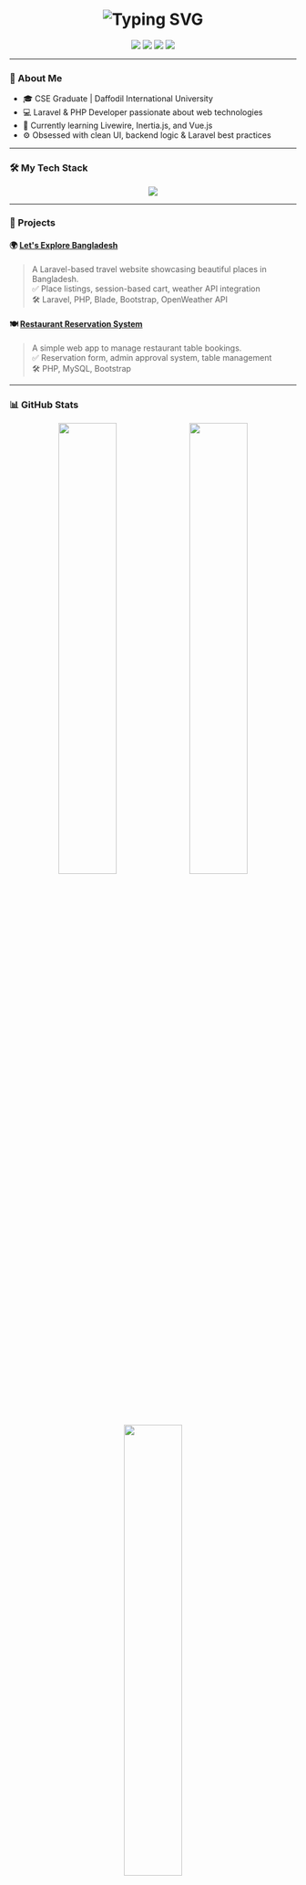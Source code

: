 <h1 align="center">
  <img src="https://readme-typing-svg.herokuapp.com?font=Fira+Code&size=28&pause=1000&color=2F80ED&center=true&vCenter=true&width=600&lines=Hi+I'm+Sabbir+Ahmed;Laravel+%7C+PHP+%7C+Web+Developer;Clean+Code+%7C+Creative+Solutions" alt="Typing SVG" />
</h1>

<p align="center">
  <a href="mailto:ahmed15-4916@diu.edu.bd"><img src="https://img.shields.io/badge/Email-ahmed15--4916@diu.edu.bd-red?style=flat-square&logo=gmail&logoColor=white" /></a>
  <a href="https://www.linkedin.com/in/sabbir-ahmed-65b817237/"><img src="https://img.shields.io/badge/LinkedIn-Connect-blue?style=flat-square&logo=linkedin" /></a>
  <a href="https://www.facebook.com/Sabbir.290/"><img src="https://img.shields.io/badge/Facebook-@Sabbir.290-blue?style=flat-square&logo=facebook&logoColor=white" /></a>
  <a href="https://github.com/Sabbir4916"><img src="https://img.shields.io/badge/GitHub-@Sabbir4916-black?style=flat-square&logo=github" /></a>
</p>

---

### 💼 About Me

- 🎓 CSE Graduate | Daffodil International University
- 💻 Laravel & PHP Developer passionate about web technologies
- 🧠 Currently learning Livewire, Inertia.js, and Vue.js
- ⚙️ Obsessed with clean UI, backend logic & Laravel best practices

---

### 🛠️ My Tech Stack

<p align="center">
  <img src="https://skillicons.dev/icons?i=php,laravel,mysql,html,css,js,tailwind,bootstrap,git,vscode" />
</p>

---

### 🚀 Projects

#### 🌍 [Let's Explore Bangladesh](https://github.com/Sabbir4916/Let-s_Explore_Bangladesh)
> A Laravel-based travel website showcasing beautiful places in Bangladesh.  
✅ Place listings, session-based cart, weather API integration  
🛠️ Laravel, PHP, Blade, Bootstrap, OpenWeather API

#### 🍽️ [Restaurant Reservation System](https://github.com/Sabbir4916/restaurant_reservation_system)
> A simple web app to manage restaurant table bookings.  
✅ Reservation form, admin approval system, table management  
🛠️ PHP, MySQL, Bootstrap

---

### 📊 GitHub Stats

<p align="center">
  <img src="https://github-readme-stats.vercel.app/api?username=Sabbir4916&show_icons=true&theme=react&count_private=true" width="45%" />
  <img src="https://streak-stats.demolab.com?user=Sabbir4916&theme=react" width="45%" />
  <img src="https://github-readme-stats.vercel.app/api/top-langs/?username=Sabbir4916&layout=compact&theme=react" width="45%" />
</p>

---

### 📫 Contact Me

<p align="center">
  <a href="mailto:ahmed15-4916@diu.edu.bd"><img src="https://img.shields.io/badge/email-%23D14836.svg?&style=for-the-badge&logo=gmail&logoColor=white" /></a>
  <a href="https://www.linkedin.com/in/sabbir-ahmed-65b817237/"><img src="https://img.shields.io/badge/linkedin-%230077B5.svg?&style=for-the-badge&logo=linkedin&logoColor=white" /></a>
  <a href="https://www.facebook.com/Sabbir.290/"><img src="https://img.shields.io/badge/facebook-%231877F2.svg?&style=for-the-badge&logo=facebook&logoColor=white" /></a>
</p>

---

### ⚡ Fun Fact

> I love building apps that solve real-world problems.  
> Coding at night with a cup of coffee is my favorite combo ☕🌙

---

<p align="center">
  <img src="https://raw.githubusercontent.com/andreasbm/readme/master/assets/lines/colored.png" width="100%" />
</p>

<p align="center">Built with ❤️ by Sabbir Ahmed</p>
